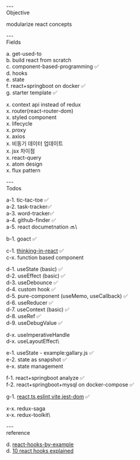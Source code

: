 ---\
Objective

modularize react concepts


---\
Fields

a. get-used-to\
b. build react from scratch\
c. component-based-programming :white_check_mark:\
d. hooks\
e. state\
f. react+springboot on docker :white_check_mark:\
g. starter template :white_check_mark:

x. context api instead of redux\
x. router(react-router-dom)\
x. styled component\
x. lifecycle\
x. proxy\
x. axios\
x. 비동기 데이터 업데이트\
x. jsx 차이점\
x. react-query\
x. atom design\
x. flux pattern



---\
Todos


a-1. tic-tac-toe :white_check_mark:\
a-2. task-tracker:white_check_mark:\
a-3. word-tracker:white_check_mark:\
a-4. github-finder :white_check_mark:\
a-5. react documetnation :soon:\

b-1. goact :white_check_mark:

c-1. [thinking-in-react](https://beta.reactjs.org/learn/thinking-in-react) :white_check_mark:\
c-x. function based component

d-1. useState (basic) :white_check_mark:\
d-2. useEffect (basic) :white_check_mark:\
d-3. useDebounce :white_check_mark:\
d-4. custom hook :white_check_mark:\
d-5. pure-component (useMemo, useCallback) :white_check_mark:\
d-6. useReducer :white_check_mark:\
d-7. useContext (basic) :white_check_mark:\
d-8. useRef :white_check_mark:\
d-9. useDebugValue :white_check_mark:

d-x. useImperativeHandle\
d-x. useLayoutEffect\


e-1. useState - example:gallary.js :white_check_mark:\
e-2. state as snapshot :white_check_mark:\
e-x. state management

f-1. react+springboot analyze :white_check_mark:\
f-2. react+springboot+mysql on docker-compose :white_check_mark:

g-1. [react,ts,eslint,vite,jest-dom](https://www.youtube.com/watch?v=cchqeWY0Nak&t=3s&ab_channel=CodingGarden) :white_check_mark:

x-x. redux-saga\
x-x. redux-toolkit\


---\
reference


d. [react-hooks-by-example](https://github.com/Lemoncode/react-hooks-by-example) \
d. [10 react hooks explained](https://www.youtube.com/watch?v=TNhaISOUy6Q&ab_channel=Fireship)
